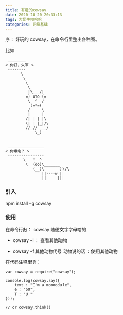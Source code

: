 ```yaml
---
title: 有趣的cowsay
date: 2020-10-20 20:33:13
tags: 大奶牛哈哈哈
categories: 网络基础
---
```


序：
好玩的 cowsay，在命令行里整出各种图。

比如

```
 ________
< 你好，朱军 >
 --------
       \
        \
         \
          \
          |\___/|
         =) oYo (=
          \  ^  /
           )=*=(
          /     \
          |     |
         /| | | |\
         \| | |_|/\
         //_// ___/
             \_)


 ________________
< 你瞅啥？ >
 ----------------
        \   ^__^
         \  (oo)\_______
            (__)\       )\/\
                ||----w |
                ||     ||

```

### 引入

npm install -g cowsay

### 使用

在命令行敲： cowsay 随便文字字母啥的

- cowsay -l ： 查看其他动物

- cowsay -f 其他动物代号 动物说的话 ：使用其他动物

在代码注释里秀：

```
var cowsay = require("cowsay");

console.log(cowsay.say({
	text : "I'm a moooodule",
	e : "oO",
	T : "U "
}));

// or cowsay.think()

```
